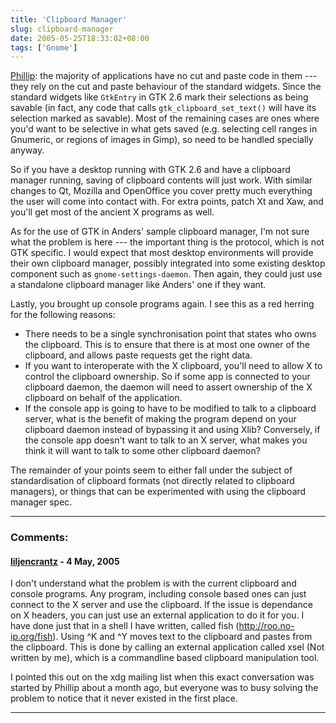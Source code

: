 ```yaml
---
title: 'Clipboard Manager'
slug: clipboard-manager
date: 2005-05-25T18:33:02+08:00
tags: ['Gnome']
---
```


[Phillip](http://pvanhoof.be/blog/index.php/2005/05/25/31-the-save_targets-atom):
the majority of applications have no cut and paste code in them --- they
rely on the cut and paste behaviour of the standard widgets. Since the
standard widgets like `GtkEntry` in GTK 2.6 mark their selections as
being savable (in fact, any code that calls `gtk_clipboard_set_text()`
will have its selection marked as savable). Most of the remaining cases
are ones where you\'d want to be selective in what gets saved (e.g.
selecting cell ranges in Gnumeric, or regions of images in Gimp), so
need to be handled specially anyway.

So if you have a desktop running with GTK 2.6 and have a clipboard
manager running, saving of clipboard contents will just work. With
similar changes to Qt, Mozilla and OpenOffice you cover pretty much
everything the user will come into contact with. For extra points, patch
Xt and Xaw, and you\'ll get most of the ancient X programs as well.

As for the use of GTK in Anders\' sample clipboard manager, I\'m not
sure what the problem is here --- the important thing is the protocol,
which is not GTK specific. I would expect that most desktop environments
will provide their own clipboard manager, possibly integrated into some
existing desktop component such as `gnome-settings-daemon`. Then again,
they could just use a standalone clipboard manager like Anders\' one if
they want.

Lastly, you brought up console programs again. I see this as a red
herring for the following reasons:

-   There needs to be a single synchronisation point that states who
    owns the clipboard. This is to ensure that there is at most one
    owner of the clipboard, and allows paste requests get the right
    data.
-   If you want to interoperate with the X clipboard, you\'ll need to
    allow X to control the clipboard ownership. So if some app is
    connected to your clipboard daemon, the daemon will need to assert
    ownership of the X clipboard on behalf of the application.
-   If the console app is going to have to be modified to talk to a
    clipboard server, what is the benefit of making the program depend
    on your clipboard daemon instead of bypassing it and using Xlib?
    Conversely, if the console app doesn\'t want to talk to an X server,
    what makes you think it will want to talk to some other clipboard
    daemon?

The remainder of your points seem to either fall under the subject of
standardisation of clipboard formats (not directly related to clipboard
managers), or things that can be experimented with using the clipboard
manager spec.

---
### Comments:
#### [liljencrantz](http://roo.no-ip.org/fish) - <time datetime="2005-05-26 23:38:10">4 May, 2005</time>

I don\'t understand what the problem is with the current clipboard and
console programs. Any program, including console based ones can just
connect to the X server and use the clipboard. If the issue is
dependance on X headers, you can just use an external application to do
it for you. I have done just that in a shell I have written, called fish
(<http://roo.no-ip.org/fish>). Using \^K and \^Y moves text to the
clipboard and pastes from the clipboard. This is done by calling an
external application called xsel (Not written by me), which is a
commandline based clipboard manipulation tool.

I pointed this out on the xdg mailing list when this exact conversation
was started by Phillip about a month ago, but everyone was to busy
solving the problem to notice that it never existed in the first place.

---
